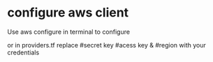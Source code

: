 # configure aws client 
Use aws configure in terminal to configure 

or 
in providers.tf
replace #secret key #acess key  & #region
with your credentials
